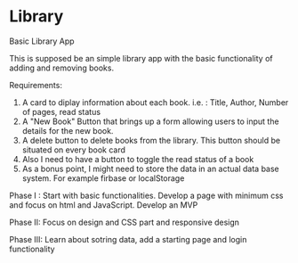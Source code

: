 # Library
Basic Library App

This is supposed be an simple library app with the basic functionality of adding and removing books. 

Requirements: 
1. A card to diplay information about each book. 
    i.e. : Title, Author, Number of pages, read status
2. A "New Book" Button that brings up a form allowing users to input the details for the new book.
3. A delete button to delete books from the library. This button should be situated on every book card
4. Also I need to have  a button to toggle the read status of  a book
5. As a bonus point, I might need to store the data in an actual data base system. For example firbase or localStorage



Phase I : Start with basic functionalities. Develop a page with minimum css and focus on html and JavaScript. Develop an MVP

Phase II: Focus on design and CSS part and responsive design

Phase III: Learn about sotring data, add a starting page and login functionality

